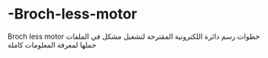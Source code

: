 # -Broch-less-motor
 Broch less motor خطوات رسم دائرة اللكترونية المقترحة لتشغيل 
مشكل في الملفات حملها لمعرفة المعلومات كاملة
